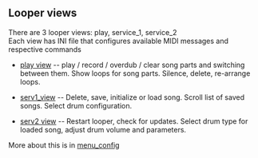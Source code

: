 ## Looper views

There are 3 looper views: play, service_1, service_2  
Each view has INI file that configures available MIDI messages and respective commands

* [play view](../config/menu/play.ini) -- play / record / overdub / clear song parts and switching between
  them. Show loops for song parts. Silence, delete, re-arrange loops.

* [serv1_view](../config/menu/song.ini) -- Delete, save, initialize or load song. Scroll list of saved songs.
  Select drum configuration.

* [serv2 view](../config/menu/serv.ini) -- Restart looper, check for updates. Select drum type
  for loaded song, adjust drum volume and parameters.

More about this is in [menu_config](./menu_layout)


